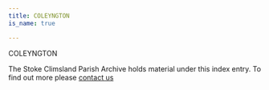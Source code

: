 ```yaml
---
title: COLEYNGTON
is_name: true

---
```


COLEYNGTON


The Stoke Climsland Parish Archive holds material under this index entry. To find out more please [contact us](/contact/)
